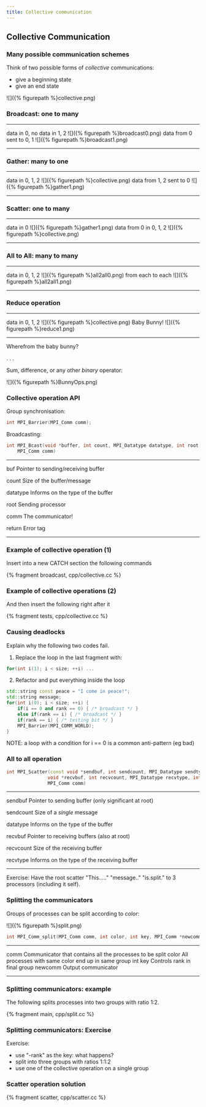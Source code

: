 ```yaml
---
title: Collective communication
---
```


## Collective Communication

### Many possible communication schemes

Think of two possible forms of *collective* communications:

- give a beginning state
- give an end state

![]({% figurepath %}collective.png)

### Broadcast: one to many

--------------------------- ---------------------------------
data in 0, no data in 1, 2  ![]({% figurepath %}broadcast0.png)
data from 0 sent to 0, 1    ![]({% figurepath %}broadcast1.png)
--------------------------- ---------------------------------

### Gather: many to one

------------------------- ---------------------------------
data in 0, 1, 2           ![]({% figurepath %}collective.png)
data from 1, 2 sent to 0  ![]({% figurepath %}gather1.png)
------------------------- ---------------------------------

### Scatter: one to many

------------------------- ---------------------------------
data in 0                 ![]({% figurepath %}gather1.png)
data from 0 in 0, 1, 2    ![]({% figurepath %}collective.png)
------------------------- ---------------------------------

### All to All: many to many

------------------  -------------------------------
data in 0, 1, 2     ![]({% figurepath %}all2all0.png)
from each to each   ![]({% figurepath %}all2all1.png)
------------------  -------------------------------


### Reduce operation

----------------- ---------------------------------
data in 0, 1, 2   ![]({% figurepath %}collective.png)
Baby Bunny!       ![]({% figurepath %}reduce1.png)
----------------- ---------------------------------

Wherefrom the baby bunny?

. . .

Sum, difference, or any other *binary* operator:

![]({% figurepath %}BunnyOps.png)

### Collective operation API

Group synchronisation:

``` cpp
int MPI_Barrier(MPI_Comm comm);
```

Broadcasting:

``` cpp
int MPI_Bcast(void *buffer, int count, MPI_Datatype datatype, int root,
    MPI_Comm comm)
```

----------    -----------------------------------------------------------------------
buf           Pointer to sending/receiving buffer

count         Size of the buffer/message

datatype      Informs on the type of the buffer

root          Sending processor

comm          The communicator!

return        Error tag
----------    -----------------------------------------------------------------------

### Example of collective operation (1)

Insert into a new CATCH section the following commands

{% fragment broadcast, cpp/collective.cc %}

### Example of collective operations (2)

And then insert the following right after it

{% fragment tests, cpp/collective.cc %}

### Causing deadlocks

Explain why the following two codes fail.

1. Replace the loop in the last fragment with:

``` cpp
for(int i(1); i < size; ++i) ...
```

2. Refactor and put everything inside the loop

``` cpp
std::string const peace = "I come in peace!";
std::string message;
for(int i(0); i < size; ++i) {
    if(i == 0 and rank == 0) { /* broadcast */ }
    else if(rank == i) { /* broadcast */ }
    if(rank == i) { /* testing bit */ }
    MPI_Barrier(MPI_COMM_WORLD);
}
```

NOTE: a loop with a condition for i == 0 is a common anti-pattern (eg bad)


### All to all operation

``` cpp
int MPI_Scatter(const void *sendbuf, int sendcount, MPI_Datatype sendtype,
               void *recvbuf, int recvcount, MPI_Datatype recvtype, int root,
               MPI_Comm comm)
```

----------    -----------------------------------------------------------------------
sendbuf       Pointer to sending buffer (only significant at root)

sendcount     Size of a *single* message

datatype      Informs on the type of the buffer

recvbuf       Pointer to receiving buffers (also at root)

recvcount     Size of the receiving buffer

recvtype      Informs on the type of the receiving buffer
----------    -----------------------------------------------------------------------

Exercise:
    Have the root scatter "This....." "message.." "is.split." to 3 processors
    (including it self).


### Splitting the communicators

Groups of processes can be split according to *color*:

![]({% figurepath %}split.png)

``` cpp
int MPI_Comm_split(MPI_Comm comm, int color, int key, MPI_Comm *newcomm)
```

----------    -----------------------------------------------------------------------
comm          Communicator that contains all the processes to be split
color         All processes with same color end up in same group
int key       Controls rank in final group
newcomm       Output communicator
----------    -----------------------------------------------------------------------

### Splitting communicators: example

The following splits processes into two groups with ratio 1:2.

{% fragment main, cpp/split.cc %}


### Splitting communicators: Exercise

Exercise:

- use "-rank" as the key: what happens?
- split into three groups with ratios 1:1:2
- use one of the collective operation on a single group


### Scatter operation solution

{% fragment scatter, cpp/scatter.cc %}
